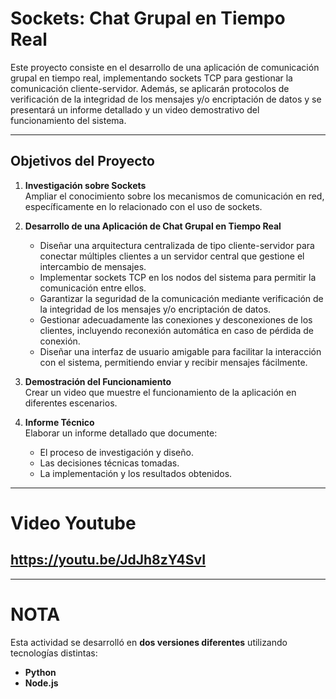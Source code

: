 # Sockets: Chat Grupal en Tiempo Real

Este proyecto consiste en el desarrollo de una aplicación de comunicación grupal en tiempo real, implementando sockets TCP para gestionar la comunicación cliente-servidor. Además, se aplicarán protocolos de verificación de la integridad de los mensajes y/o encriptación de datos y se presentará un informe detallado y un video demostrativo del funcionamiento del sistema.

---

## Objetivos del Proyecto

1. **Investigación sobre Sockets**  
   Ampliar el conocimiento sobre los mecanismos de comunicación en red, específicamente en lo relacionado con el uso de sockets.

2. **Desarrollo de una Aplicación de Chat Grupal en Tiempo Real**  
   - Diseñar una arquitectura centralizada de tipo cliente-servidor para conectar múltiples clientes a un servidor central que gestione el intercambio de mensajes.
   - Implementar sockets TCP en los nodos del sistema para permitir la comunicación entre ellos.
   - Garantizar la seguridad de la comunicación mediante verificación de la integridad de los mensajes y/o encriptación de datos.
   - Gestionar adecuadamente las conexiones y desconexiones de los clientes, incluyendo reconexión automática en caso de pérdida de conexión.
   - Diseñar una interfaz de usuario amigable para facilitar la interacción con el sistema, permitiendo enviar y recibir mensajes fácilmente.

3. **Demostración del Funcionamiento**  
   Crear un video que muestre el funcionamiento de la aplicación en diferentes escenarios.

4. **Informe Técnico**  
   Elaborar un informe detallado que documente:
   - El proceso de investigación y diseño.
   - Las decisiones técnicas tomadas.
   - La implementación y los resultados obtenidos.

---

# Video Youtube

## **https://youtu.be/JdJh8zY4SvI**

---

# NOTA
Esta actividad se desarrolló en **dos versiones diferentes** utilizando tecnologías distintas:

- **Python**
- **Node.js**

